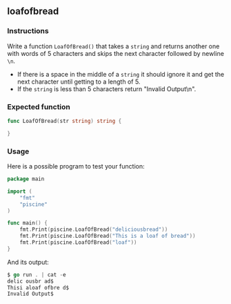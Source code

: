 ## loafofbread

### Instructions

Write a function `LoafOfBread()` that takes a `string` and returns another one with words of 5 characters and skips the next character followed by newline `\n`.

- If there is a space in the middle of a `string` it should ignore it and get the next character until getting to a length of 5.
- If the `string` is less than 5 characters return "Invalid Output\n".

### Expected function

```go
func LoafOfBread(str string) string {

}
```

### Usage

Here is a possible program to test your function:

```go
package main

import (
	"fmt"
	"piscine"
)

func main() {
	fmt.Print(piscine.LoafOfBread("deliciousbread"))
	fmt.Print(piscine.LoafOfBread("This is a loaf of bread"))
	fmt.Print(piscine.LoafOfBread("loaf"))
}

```

And its output:

```go
$ go run . | cat -e
delic ousbr ad$
Thisi aloaf ofbre d$
Invalid Output$
```
